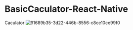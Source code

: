# BasicCaculator-React-Native
Caculator
![91689b35-3d22-446b-8556-c8ce10ce99f0](https://user-images.githubusercontent.com/71119140/113473869-ed1ab600-9474-11eb-8cf4-d1554a406737.jpg)
